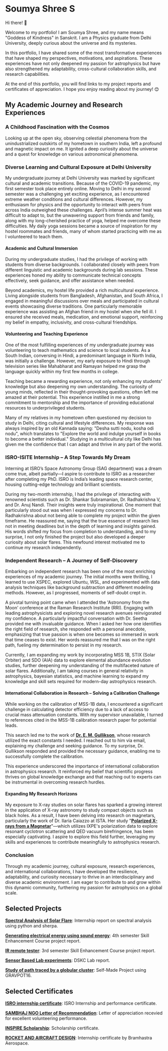 # Soumya Shree S

Hi there! 👋

Welcome to my portfolio! I am Soumya Shree, and my name means "Goddess of Kindness" in Sanskrit. I am a Physics graduate from Delhi University, deeply curious about the universe and its mysteries.

In this portfolio, I have shared some of the most transformative experiences that have shaped my perspectives, motivations, and aspirations. These experiences have not only deepened my passion for astrophysics but have also strengthened my adaptability, cross-cultural collaboration skills, and research capabilities.

At the end of this portfolio, you will find links to my project reports and certificates of appreciation. I hope you enjoy reading about my journey! 😊

## My Academic Journey and Research Experiences
### A Childhood Fascination with the Cosmos
Looking up at the open sky, observing celestial phenomena from the unindustrialized outskirts of my hometown in southern India, left a profound and magnetic impact on me. It ignited a deep curiosity about the universe and a quest for knowledge on various astronomical phenomena.

### Diverse Learning and Cultural Exposure at Delhi University
My undergraduate journey at Delhi University was marked by significant cultural and academic transitions. Because of the COVID-19 pandemic, my first semester took place entirely online. Moving to Delhi in my second semester was a challenging yet exciting experience, as I encountered extreme weather conditions and cultural differences. However, my enthusiasm for physics and the opportunity to interact with peers from across India outweighed these challenges.
April’s intense summer heat was difficult to adapt to, but the unwavering support from friends and family, along with my long-cherished practice of yoga, helped me overcome these difficulties. My daily yoga sessions became a source of inspiration for my hostel roommates and friends, many of whom started practicing with me as I volunteered to teach them.

#### Academic and Cultural Immersion
During my undergraduate studies, I had the privilege of working with students from diverse backgrounds. I collaborated closely with peers from different linguistic and academic backgrounds during lab sessions. These experiences honed my ability to communicate technical concepts effectively, seek guidance, and offer assistance when needed.

Beyond academics, my hostel life provided a rich multicultural experience. Living alongside students from Bangladesh, Afghanistan, and South Africa, I engaged in meaningful discussions over meals and participated in cultural events showcasing diverse traditions. One particularly memorable experience was assisting an Afghan friend in my hostel when she fell ill. I ensured she received meals, medication, and emotional support, reinforcing my belief in empathy, inclusivity, and cross-cultural friendships.

#### Volunteering and Teaching Experience
One of the most fulfilling experiences of my undergraduate journey was volunteering to teach mathematics and science to local students. As a South Indian, conversing in Hindi, a predominant language in North India, was initially a challenge. However, my early exposure to Hindi through television series like Mahabharat and Ramayan helped me grasp the language quickly within my first few months in college.

Teaching became a rewarding experience, not only enhancing my students' knowledge but also deepening my own understanding. The curiosity of young minds, reflected in their thought-provoking questions, often left me amazed at their potential. This experience instilled in me a strong commitment to mentorship and the importance of providing educational resources to underprivileged students.

Many of my relatives in my hometown often questioned my decision to study in Delhi, citing cultural and lifestyle differences. My response was always inspired by an old Kannada saying: "Desha sutti nodu, kosha odi nodu", which translates to "Explore the world and indulge yourself in books to become a better individual." Studying in a multicultural city like Delhi has given me the confidence that I can adapt and thrive in any part of the world.

### ISRO-ISITE Internship – A Step Towards My Dream
Interning at ISRO’s Space Astronomy Group (SAG department) was a dream come true, albeit partially—I aspire to contribute to ISRO as a researcher after completing my PhD. ISRO is India’s leading space research center, housing cutting-edge technology and brilliant scientists.

During my two-month internship, I had the privilege of interacting with renowned scientists such as Dr. Shankar Subramanian, Dr. Radhakrishna V, and Dr. Anuj Nandi. Their insights were truly inspirational. One moment that particularly stood out was when I expressed my concerns to Dr. Radhakrishna about not being able to complete my project within the given timeframe. He reassured me, saying that the true essence of research lies not in meeting deadlines but in the depth of learning and insights gained. His words shifted my focus from completion to understanding, and to my surprise, I not only finished the project but also developed a deeper curiosity about solar flares. This newfound interest motivated me to continue my research independently.

### Independent Research – A Journey of Self-Discovery
Embarking on independent research has been one of the most enriching experiences of my academic journey. The initial months were thrilling, I learned to use XSPEC, explored Ubuntu, WSL, and experimented with data analysis techniques like background subtraction and different modeling methods. However, as I progressed, moments of self-doubt crept in.

A pivotal turning point came when I attended the 'Astronomy from the Moon' conference at the Raman Research Institute (RRI). Engaging with leading astrophysicists and exploring novel research avenues reinvigorated my confidence. A particularly impactful conversation with Dr. Seetha provided me with invaluable guidance. When I asked her how one identifies the right field of research, she responded with a personal anecdote, emphasizing that true passion is when one becomes so immersed in work that time ceases to exist. Her words reassured me that I was on the right path, fueling my determination to persist in my research.

Currently, I am expanding my work by incorporating MSS 1B, STIX (Solar Orbiter) and SDO (AIA) data to explore elemental abundance evolution studies, further deepening my understanding of the multifaceted nature of solar flares. Additionally, I am taking courses in general relativity in astrophysics, bayesian statistics, and machine learning to expand my knowledge and skill sets required for modern-day astrophysics research.

#### International Collaboration in Research – Solving a Calibration Challenge
While working on the calibration of MSS-1B data, I encountered a significant challenge in calculating detector efficiency due to a lack of access to crucial mass attenuation constants. With my supervisor unavailable, I turned to references cited in the MSS-1B calibration research paper for potential leads.

This search led me to the work of **[Dr. E. M. Gullikson](https://scholar.google.com/citations?user=KOGh60AAAAAJ&hl=en)**, whose research utilized the exact constants I needed. I reached out to him via email, explaining my challenge and seeking guidance. To my surprise, Dr. Gullikson responded and provided the necessary guidance, enabling me to successfully complete the calibration.

This experience underscored the importance of international collaboration in astrophysics research. It reinforced my belief that scientific progress thrives on global knowledge exchange and that reaching out to experts can be instrumental in overcoming research hurdles.

#### Expanding My Research Horizons
My exposure to X-ray studies on solar flares has sparked a growing interest in the application of X-ray astronomy to study compact objects such as black holes. As a result, I have been delving into research on magnetars, particularly the work of Dr. Ilaria Caiazzo at ISTA. Her study "**[Polarized X-rays from a Magnetar](https://www.science.org/doi/10.1126/science.add0080)**"—which utilizes IXPE's polarization data to explore resonant cyclotron scattering and QED vacuum birefringence, has been especially captivating. I aspire to explore this field further, leveraging my skills and experiences to contribute meaningfully to astrophysics research.

### Conclusion
Through my academic journey, cultural exposure, research experiences, and international collaborations, I have developed the resilience, adaptability, and curiosity necessary to thrive in an interdisciplinary and diverse academic environment. I am eager to contribute to and grow within this dynamic community, furthering my passion for astrophysics on a global scale.


## Selected Projects
**[Spectral Analysis of Solar Flare](https://drive.google.com/file/d/1T5QV25g9h8U0aI8Qr6uuv7dQGdlAvBKn/view?usp=drive_link)**: Internship report on spectral analysis using python and sherpa.

**[Generating electrical energy using sound energy](https://drive.google.com/file/d/1j1e2K4QMSvXZY5qQQhH6TmV8yHmLM-cA/view?usp=sharing)**: 4th semester Skill Enhancement Course project report.

**[IR remote tester](https://drive.google.com/file/d/1X1w6Y0Y2DqaD-YXbL0AS0X2vb5PUhsVf/view?usp=sharing)**: 3rd semester Skill Enhancement Course project report.

**[Sensor Based Lab experiments](https://drive.google.com/file/d/1bfMZINsybWGS75P0YdwBcgHixQCpRioQ/view?usp=sharing)**: DSKC Lab report.

**[Study of path traced by a globular cluster](https://drive.google.com/file/d/13JtS5ZvuquFAbLPrFzs7dcUWa_z-DcLs/view?usp=sharing)**: Self-Made Project using GRAVPOT16.

## Selected Certificates
**[ISRO internship certificate](https://drive.google.com/file/d/17nSFITZb3iEmEE3apLTnHoh0YJxMFnAV/view?usp=sharing)**: ISRO Internship and performance certificate.

**[SAMBHAJ NGO Letter of Recommendation](https://drive.google.com/file/d/15VtEiqTnJ1UpCquxpMmKP_Gct0ecc5-R/view?usp=sharing)**: Letter of appreciation recevied for excellent volunteering performance.

**[INSPIRE Scholarship](https://drive.google.com/file/d/1472WGTudTrJKaNNnKDcHhLbUPvylsfdy/view?usp=sharing)**: Scholarship certificate.

**[ROCKET AND AIRCRAFT DESIGN](https://drive.google.com/file/d/17F_n36x77WzXG4miw0l4Kkmej6Ldq-Bx/view?usp=sharing)**: Internship certificate by Bramhastra Aerospace.
